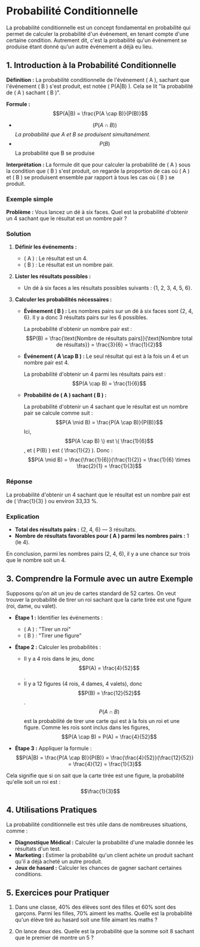 # Probabilité Conditionnelle

La probabilité conditionnelle est un concept fondamental en probabilité qui permet de calculer la probabilité d'un événement, en tenant compte d'une certaine condition. Autrement dit, c'est la probabilité qu'un événement se produise étant donné qu'un autre événement a déjà eu lieu.

## 1. Introduction à la Probabilité Conditionnelle

**Définition :** La probabilité conditionnelle de l'événement \( A \), sachant que l'événement \( B \) s'est produit, est notée \( P(A|B) \). Cela se lit "la probabilité de \( A \) sachant \( B \)".

**Formule :**
$$P(A|B) = \frac{P(A \cap B)}{P(B)}$$
- $$( P(A \cap B) )$$ 
*La probabilité que  A  et  B  se produisent simultanément.*
- $$P(B)$$ 
La probabilité que  B  se produise 

**Interprétation :** La formule dit que pour calculer la probabilité de \( A \) sous la condition que \( B \) s'est produit, on regarde la proportion de cas où \( A \) et \( B \) se produisent ensemble par rapport à tous les cas où \( B \) se produit.

### Exemple simple

**Problème :** Vous lancez un dé à six faces. Quel est la probabilité d'obtenir un 4 sachant que le résultat est un nombre pair ?

### Solution

1. **Définir les événements :**

   - \( A \) : Le résultat est un 4.
   - \( B \) : Le résultat est un nombre pair.

2. **Lister les résultats possibles :**

   - Un dé à six faces a les résultats possibles suivants : {1, 2, 3, 4, 5, 6}.

3. **Calculer les probabilités nécessaires :**

   - **Événement \( B \) :** Les nombres pairs sur un dé à six faces sont {2, 4, 6}. Il y a donc 3 résultats pairs sur les 6 possibles.

     La probabilité d'obtenir un nombre pair est :
    $$P(B) = \frac{\text{Nombre de résultats pairs}}{\text{Nombre total de résultats}} = \frac{3}{6} = \frac{1}{2}$$

   - **Événement \( A \cap B \) :** Le seul résultat qui est à la fois un 4 et un nombre pair est 4.

     La probabilité d'obtenir un 4 parmi les résultats pairs est :
    $$P(A \cap B) = \frac{1}{6}$$

   - **Probabilité de \( A \) sachant \( B \) :**

     La probabilité d'obtenir un 4 sachant que le résultat est un nombre pair se calcule comme suit :
    $$P(A \mid B) = \frac{P(A \cap B)}{P(B)}$$
     Ici, $$P(A \cap B) \) est \( \frac{1}{6}$$, et \( P(B) \) est \( \frac{1}{2} \). Donc :
    $$P(A \mid B) = \frac{\frac{1}{6}}{\frac{1}{2}} = \frac{1}{6} \times \frac{2}{1} = \frac{1}{3}$$

### Réponse

La probabilité d'obtenir un 4 sachant que le résultat est un nombre pair est de \( \frac{1}{3} \) ou environ 33,33 %.

### Explication

- **Total des résultats pairs :** {2, 4, 6} — 3 résultats.
- **Nombre de résultats favorables pour \( A \) parmi les nombres pairs :** 1 (le 4).

En conclusion, parmi les nombres pairs (2, 4, 6), il y a une chance sur trois que le nombre soit un 4.


## 3. Comprendre la Formule avec un autre Exemple

Supposons qu'on ait un jeu de cartes standard de 52 cartes. On veut trouver la probabilité de tirer un roi sachant que la carte tirée est une figure (roi, dame, ou valet).

- **Étape 1 :** Identifier les événements :
  - \( A \) : "Tirer un roi"
  - \( B \) : "Tirer une figure"

- **Étape 2 :** Calculer les probabilités :
  - Il y a 4 rois dans le jeu, donc 
  $$P(A) = \frac{4}{52}$$.
  - Il y a 12 figures (4 rois, 4 dames, 4 valets), donc
  $$P(B) = \frac{12}{52}$$.
$$P(A \cap B)$$ est la probabilité de tirer une carte qui est à la fois un roi et une figure. Comme les rois sont inclus dans les figures, 
  $$P(A \cap B) = P(A) = \frac{4}{52}$$

- **Étape 3 :** Appliquer la formule :
  $$P(A|B) = \frac{P(A \cap B)}{P(B)} = \frac{\frac{4}{52}}{\frac{12}{52}} = \frac{4}{12} = \frac{1}{3}$$

Cela signifie que si on sait que la carte tirée est une figure, la probabilité qu'elle soit un roi est :
$$\frac{1}{3}$$

## 4. Utilisations Pratiques

La probabilité conditionnelle est très utile dans de nombreuses situations, comme :

- **Diagnostique Médical :** Calculer la probabilité d'une maladie donnée les résultats d'un test.
- **Marketing :** Estimer la probabilité qu'un client achète un produit sachant qu'il a déjà acheté un autre produit.
- **Jeux de hasard :** Calculer les chances de gagner sachant certaines conditions.

## 5. Exercices pour Pratiquer

   
1. Dans une classe, 40% des élèves sont des filles et 60% sont des garçons. Parmi les filles, 70% aiment les maths. Quelle est la probabilité qu'un élève tiré au hasard soit une fille aimant les maths ?

2. On lance deux dés. Quelle est la probabilité que la somme soit 8 sachant que le premier dé montre un 5 ?
